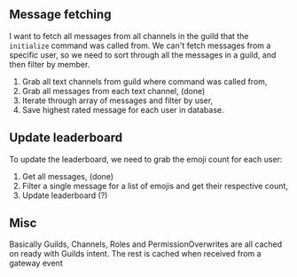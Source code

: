 ## Message fetching

I want to fetch all messages from all channels in the guild that the `initialize` command was called from. We can't fetch messages from a specific user, so we need to sort through all the messages in a guild, and then filter by member.

1. Grab all text channels from guild where command was called from,
2. Grab all messages from each text channel, (done)
3. Iterate through array of messages and filter by user,
4. Save highest rated message for each user in database.

## Update leaderboard

To update the leaderboard, we need to grab the emoji count for each user:

1. Get all messages, (done)
2. Filter a single message for a list of emojis and get their respective count,
3. Update leaderboard (?)

## Misc

Basically Guilds, Channels, Roles and PermissionOverwrites are all cached on ready with Guilds intent. The rest is cached when received from a gateway event
